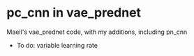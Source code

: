 # pc_cnn in vae_prednet
Maell's vae_prednet code, with my additions, including pn_cnn

* To do: variable learning rate
